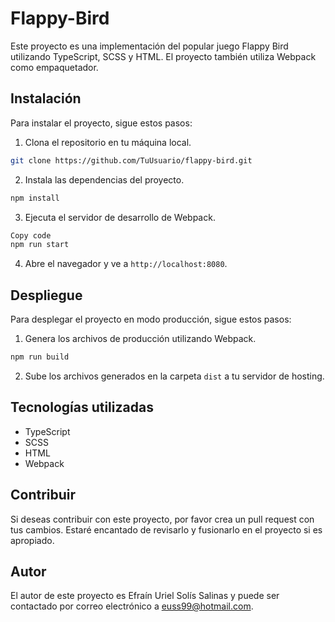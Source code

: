 # Flappy-Bird

Este proyecto es una implementación del popular juego Flappy Bird utilizando TypeScript, SCSS y HTML. El proyecto también utiliza Webpack como empaquetador.

## Instalación

Para instalar el proyecto, sigue estos pasos:

1. Clona el repositorio en tu máquina local.

```bash
git clone https://github.com/TuUsuario/flappy-bird.git
```

2. Instala las dependencias del proyecto.

```bash
npm install
```

3. Ejecuta el servidor de desarrollo de Webpack.

```bash
Copy code
npm run start
```

4. Abre el navegador y ve a `http://localhost:8080`.


## Despliegue

Para desplegar el proyecto en modo producción, sigue estos pasos:

1. Genera los archivos de producción utilizando Webpack.

```bash
npm run build
```

2. Sube los archivos generados en la carpeta `dist` a tu servidor de hosting.

## Tecnologías utilizadas

- TypeScript
- SCSS
- HTML
- Webpack

## Contribuir

Si deseas contribuir con este proyecto, por favor crea un pull request con tus cambios. Estaré encantado de revisarlo y fusionarlo en el proyecto si es apropiado.

## Autor

El autor de este proyecto es Efraín Uriel Solís Salinas y puede ser contactado por correo electrónico a <euss99@hotmail.com>.
